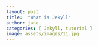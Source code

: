 ```yaml
---
layout: post
title:  "What is Jekyll"
author: jane
categories: [ Jekyll, tutorial ]
image: assets/images/11.jpg
---
```

